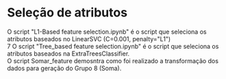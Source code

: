 # Seleção de atributos

O script "L1-Based feature selection.ipynb" é o script que seleciona os atributos baseados no LinearSVC (C=0.001, penalty="L1") <br>7
O script "Tree_based feature selection.ipynb" é o script que seleciona os atributos baseados na ExtraTreesClassifier. <br>
O script Somar_feature demosntra como foi realizado a transformação dos dados para geração do Grupo 8 (Soma).
